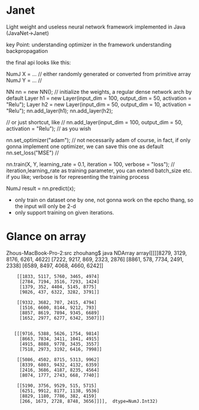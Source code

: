 # Janet
Light weight and useless neural network framework implemented in Java (JavaNet->Janet)

key Point:
understanding optimizer in the framework
understanding backpropagation

the final api looks like this:

NumJ X = ... // either randomly generated or converted from primitive array
NumJ Y = ... //

NN nn = new NN(); // initialize the weights, a regular dense network arch by default
Layer h1 = new Layer(input_dim = 100, output_dim = 50, activation = "Relu");
Layer h2 = new Layer(input_dim = 50, output_dim = 10, activation = "Relu");
nn.add_layer(h1);
nn.add_layer(h2);

// or just shortcut, like
// nn.add_layer(input_dim = 100, output_dim = 50, activation = "Relu");
// as you wish

nn.set_optimizer("adam"); // not necessarily adam of course, in fact, if only gonna implement one optimizer, we can save this one as default
nn.set_loss("MSE") //

nn.train(X, Y, learning_rate = 0.1, iteration = 100, verbose = "loss"); // iteration,learning_rate as training parameter, you can extend batch_size etc. if you like; verbose is for representing the training process

NumJ result = nn.predict(x);


* only train on dataset one by one, not gonna work on the epcho thang, so the input will only be 2-d
* only support training on given iterations.

# Glance on array
Zhous-MacBook-Pro-2:src zhouhang$ java NDArray
array([[[[8279, 3129, 8176, 6261, 4622]
         [7222, 9217, 869, 2323, 2876]
         [8861, 578, 7734, 2491, 2338]
         [6589, 8497, 4068, 4660, 6242]]

        [[1833, 5117, 5760, 3465, 4974]
         [2784, 7194, 3516, 7293, 1424]
         [1379, 352, 4404, 5145, 8775]
         [9826, 437, 6322, 3282, 3791]]

        [[9332, 3682, 707, 2415, 4794]
         [1516, 6600, 8144, 9212, 793]
         [8857, 8619, 7894, 9345, 6689]
         [1652, 2977, 6277, 6342, 3507]]]


       [[[9716, 5388, 5626, 1754, 9814]
         [8663, 7834, 3411, 1041, 4915]
         [4915, 8888, 9778, 3435, 3557]
         [7518, 2973, 3192, 6416, 7998]]

        [[5086, 4502, 8715, 5313, 9962]
         [8339, 6803, 9432, 4132, 6359]
         [2416, 3686, 4187, 8235, 4564]
         [8074, 1777, 2743, 668, 7740]]

        [[5190, 3756, 9529, 515, 5715]
         [6251, 9912, 8177, 1138, 9536]
         [8829, 1180, 7786, 382, 4159]
         [266, 1673, 2728, 8748, 3656]]]],  dtype=NumJ.Int32)
